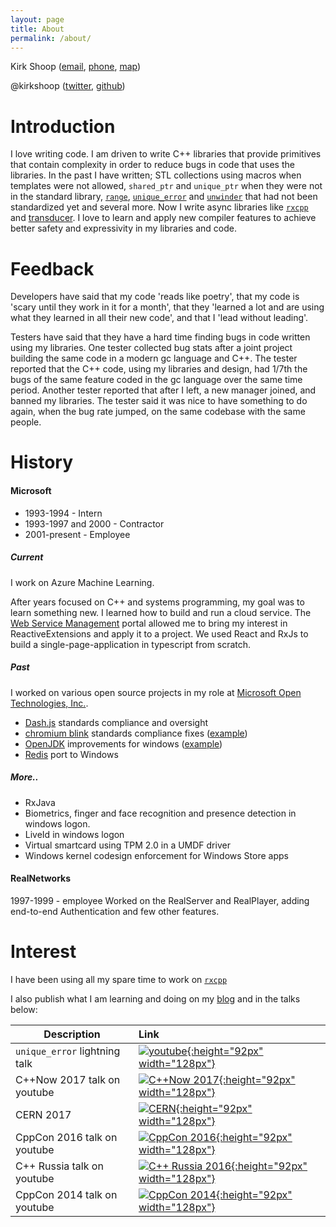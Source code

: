 ```yaml
---
layout: page
title: About
permalink: /about/
---
```


Kirk Shoop ([email](mailto:kirk.shoop@gmail.com), 
[phone](tel:1-206-819-4225), 
[map](https://maps.google.com?daddr=Seattle+WA+98117))

@kirkshoop ([twitter](https://twitter.com/kirkshoop), 
[github](https://github.com/kirkshoop))

# Introduction
I love writing code. I am driven to write C++ libraries that provide primitives that contain complexity in order to reduce bugs in code that uses the libraries. In the past I have written; STL collections using macros when templates were not allowed, `shared_ptr` and `unique_ptr` when they were not in the standard library, [`range`](https://github.com/kirkshoop/libraries/blob/master/range.h), [`unique_error`](https://github.com/kirkshoop/libraries/blob/master/unique_error.h) and [`unwinder`](https://github.com/kirkshoop/libraries/blob/master/unwinder.h) that had not been standardized yet and several more. Now I write async libraries like [`rxcpp`](https://github.com/Reactive-Extensions/RxCpp) and [transducer](https://github.com/kirkshoop/transducer). I love to learn and apply new compiler features to achieve better safety and expressivity in my libraries and code.

# Feedback

Developers have said that my code 'reads like poetry', that my code is 'scary until they work in it for a month', that they 'learned a lot and are using what they learned in all their new code', and that I 'lead without leading'.

Testers have said that they have a hard time finding bugs in code written using my libraries. One tester collected bug stats after a joint project building the same code in a modern gc language and C++. The tester reported that the C++ code, using my libraries and design, had 1/7th the bugs of the same feature coded in the gc language over the same time period. Another tester reported that after I left, a new manager joined, and banned my libraries. The tester said it was nice to have something to do again, when the bug rate jumped, on the same codebase with the same people.

# History

#### Microsoft 

* 1993-1994 - Intern
* 1993-1997 and 2000 - Contractor
* 2001-present - Employee

##### Current
I work on Azure Machine Learning.

After years focused on C++ and systems programming, my goal was to learn something new. I learned how to build and run a cloud service. The [Web Service Management](https://services.azureml.net) portal allowed me to bring my interest in ReactiveExtensions and apply it to a project. We used React and RxJs to build a single-page-application in typescript from scratch. 

##### Past
I worked on various open source projects in my role at [Microsoft Open Technologies, Inc.](https://msopentech.com/).

* [Dash.js](https://github.com/Dash-Industry-Forum/dash.js/) standards compliance and oversight
* [chromium blink](http://www.chromium.org/blink) standards compliance fixes ([example](https://codereview.chromium.org/894913002))
* [OpenJDK](http://openjdk.java.net/) improvements for windows ([example](http://hg.openjdk.java.net/jdk9/dev/jdk/rev/26e6402772c8))
* [Redis](https://github.com/MSOpenTech/redis) port to Windows

##### More..

* RxJava
* Biometrics, finger and face recognition and presence detection in windows logon.
* LiveId in windows logon
* Virtual smartcard using TPM 2.0 in a UMDF driver
* Windows kernel codesign enforcement for Windows Store apps

#### RealNetworks 
1997-1999 - employee
Worked on the RealServer and RealPlayer, adding end-to-end Authentication and few other features.

# Interest
I have been using all my spare time to work on [`rxcpp`](https://github.com/Reactive-Extensions/RxCpp)

I also publish what I am learning and doing on my [blog](https://kirkshoop.github.io/) and in the talks below:

Description    | Link |
-------------- | :--------------- |
`unique_error` lightning talk | [![youtube](https://img.youtube.com/vi/7kLyccSb7Tk/0.jpg){:height="92px" width="128px"}](https://www.youtube.com/watch?v=7kLyccSb7Tk)
C++Now 2017 talk on youtube | [![C++Now 2017](https://img.youtube.com/vi/1-8gxwGN3S8/0.jpg){:height="92px" width="128px"}](https://www.youtube.com/watch?v=1-8gxwGN3S8)
CERN 2017 | [![CERN](https://mediastream.cern.ch/MediaArchive/Video/Public/WebLectures/2017/607642/thumbs/20170309105638.png){:height="92px" width="128px"}](https://cds.cern.ch/record/2255138)
CppCon 2016 talk on youtube | [![CppCon 2016](https://img.youtube.com/vi/FcQURwM806o/0.jpg){:height="92px" width="128px"}](https://www.youtube.com/watch?v=FcQURwM806o)
C++ Russia talk on youtube | [![C++ Russia 2016](https://img.youtube.com/vi/Re6DS5Ff0uE/0.jpg){:height="92px" width="128px"}](https://www.youtube.com/watch?v=Re6DS5Ff0uE)
CppCon 2014 talk on youtube | [![CppCon 2014](https://img.youtube.com/vi/Bfn9hA-3n6k/0.jpg){:height="92px" width="128px"}](https://www.youtube.com/watch?v=Bfn9hA-3n6k)
